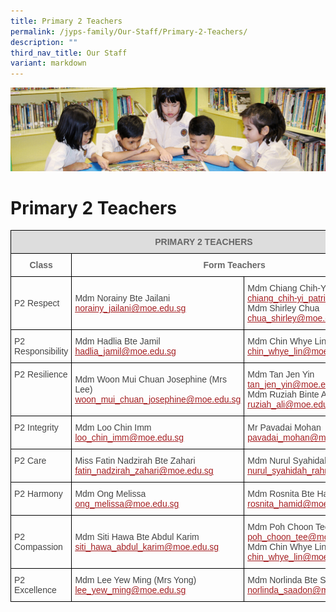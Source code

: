 ```yaml
---
title: Primary 2 Teachers
permalink: /jyps-family/Our-Staff/Primary-2-Teachers/
description: ""
third_nav_title: Our Staff
variant: markdown
---
```

![](/images/banner.gif)

Primary 2 Teachers
==================


<style type="text/css">
.tg  {border-collapse:collapse;border-spacing:0;}
.tg td{border-color:black;border-style:solid;border-width:1px;font-family:Arial, sans-serif;font-size:14px;
  overflow:hidden;padding:10px 5px;word-break:normal;}
.tg th{border-color:black;border-style:solid;border-width:1px;font-family:Arial, sans-serif;font-size:14px;
  font-weight:normal;overflow:hidden;padding:10px 5px;word-break:normal;}
.tg .tg-0qja{color:#A52023;text-align:left;text-decoration:underline;vertical-align:top}
.tg .tg-feqv{background-color:#DDD;color:#666;font-weight:bold;text-align:center;vertical-align:middle}
.tg .tg-lpmw{color:#666;font-weight:bold;text-align:center;vertical-align:top}
.tg .tg-0lj4{color:#454545;text-align:left;vertical-align:middle}
.tg .tg-que8{color:#454545;text-align:left;vertical-align:top}
</style>
<table class="tg">
<thead>
  <tr>
    <th class="tg-feqv" colspan="3"><span style="color:#666;background-color:#DDD">PRIMARY 2 TEACHERS</span></th>
  </tr>
</thead>
<tbody>
  <tr>
    <td class="tg-lpmw">Class</td>
    <td class="tg-lpmw" colspan="2">Form Teachers</td>
  </tr>
  <tr>
    <td class="tg-0lj4"> P2 Respect</td>
    <td class="tg-0lj4"> Mdm Norainy Bte Jailani<br> <a href="mailto:norainy_jailani@moe.edu.sg"><span style="text-decoration:underline;color:#A52023">norainy_jailani@moe.edu.sg</span></a> </td>
    <td class="tg-0lj4"> Mdm Chiang Chih-Yi Patricia<br> <a href="mailto:chiang_chih-yi_patricia@moe.edu.sg"><span style="text-decoration:underline;color:#A52023">chiang_chih-yi_patricia@moe.edu.sg</span></a><br> Mdm Shirley Chua<br> <a href="mailto:chua_shirley@moe.edu.sg"><span style="text-decoration:underline;color:#A52023">chua_shirley@moe.edu.sg</span></a> </td>
  </tr>
  <tr>
    <td class="tg-que8"> P2 Responsibility </td>
    <td class="tg-0lj4"> Mdm Hadlia Bte Jamil<br> <a href="mailto:hadlia_jamil@moe.edu.sg"><span style="text-decoration:underline;color:#A52023">hadlia_jamil@moe.edu.sg</span></a> </td>
    <td class="tg-0lj4"> Mdm Chin Whye Lin (Mrs Wang)<br> <a href="mailto:chin_whye_lin@moe.edu.sg"><span style="text-decoration:underline;color:#A52023">chin_whye_lin@moe.edu.sg</span></a> </td>
  </tr>
  <tr>
    <td class="tg-que8"> P2 Resilience</td>
    <td class="tg-0lj4"> Mdm Woon Mui Chuan Josephine (Mrs Lee)<br> <a href="mailto:woon_mui_chuan_josephine@moe.edu.sg"><span style="text-decoration:underline;color:#A52023">woon_mui_chuan_josephine@moe.edu.sg</span></a><br></td>
    <td class="tg-que8"> Mdm Tan Jen Yin<br> <a href="mailto:tan_jen_yin@moe.edu.sg"><span style="text-decoration:underline;color:#A52023">tan_jen_yin@moe.edu.sg</span></a><br> Mdm Ruziah Binte Ali<br> <a href="mailto:ruziah_ali@moe.edu.sg"><span style="text-decoration:underline;color:#A52023">ruziah_ali@moe.edu.sg</span></a> </td>
  </tr>
  <tr>
    <td class="tg-que8"> P2 Integrity</td>
    <td class="tg-que8"> Mdm Loo Chin Imm<br> <a href="mailto:loo_chin_imm@moe.edu.sg"><span style="text-decoration:underline;color:#A52023">loo_chin_imm@moe.edu.sg</span></a><br></td>
    <td class="tg-que8"> Mr Pavadai Mohan<br> <a href="mailto:pavadai_mohan@moe.edu.sg"><span style="text-decoration:underline;color:#A52023">pavadai_mohan@moe.edu.sg</span></a><br></td>
  </tr>
  <tr>
    <td class="tg-que8"> P2 Care</td>
    <td class="tg-0lj4"> Miss Fatin Nadzirah Bte Zahari<br> <a href="mailto:fatin_nadzirah_zahari@moe.edu.sg"><span style="text-decoration:underline;color:#A52023">fatin_nadzirah_zahari@moe.edu.sg</span></a><br></td>
    <td class="tg-que8"> Mdm Nurul Syahidah Bte Rahmat<br> <a href="mailto:nurul_syahidah_rahmat@moe.edu.sg"><span style="text-decoration:underline;color:#A52023">nurul_syahidah_rahmat@moe.edu.sg</span></a><br></td>
  </tr>
  <tr>
    <td class="tg-que8"> P2 Harmony</td>
    <td class="tg-que8"> Mdm Ong Melissa<br> <a href="mailto:ong_melissa@moe.edu.sg"><span style="text-decoration:underline;color:#A52023">ong_melissa@moe.edu.sg</span></a><br></td>
    <td class="tg-que8"> Mdm Rosnita Bte Hamid<br> <a href="mailto:rosnita_hamid@moe.edu.sg"><span style="text-decoration:underline;color:#A52023">rosnita_hamid@moe.edu.sg</span></a><br></td>
  </tr>
  <tr>
    <td class="tg-0lj4"> P2 Compassion</td>
    <td class="tg-0lj4"> Mdm Siti Hawa Bte Abdul Karim<br> <a href="mailto:siti_hawa_abdul_karim@moe.edu.sg"><span style="text-decoration:underline;color:#A52023">siti_hawa_abdul_karim@moe.edu.sg</span></a></td>
    <td class="tg-0lj4"> Mdm Poh Choon Tee<br> <a href="mailto:poh_choon_tee@moe.edu.sg"><span style="text-decoration:underline;color:#A52023">poh_choon_tee@moe.edu.sg</span></a><br> Mdm Chin Whye Lin (Mrs Wang)<br> <a href="mailto:chin_whye_lin@moe.edu.sg"><span style="text-decoration:underline;color:#A52023">chin_whye_lin@moe.edu.sg</span></a></td>
  </tr>
  <tr>
    <td class="tg-0lj4"> P2 Excellence</td>
    <td class="tg-0lj4"> Mdm Lee Yew Ming (Mrs Yong)<br> <a href="mailto:lee_yew_ming@moe.edu.sg"><span style="text-decoration:underline;color:#A52023">lee_yew_ming@moe.edu.sg</span></a></td>
    <td class="tg-0lj4"> Mdm Norlinda Bte Saadon<br> <a href="mailto:norlinda_saadon@moe.edu.sg"><span style="text-decoration:underline;color:#A52023">norlinda_saadon@moe.edu.sg</span></a></td>
  </tr>
</tbody>
</table>